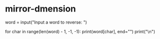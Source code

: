 # mirror-dmension
word = input("Input a word to reverse: ")

for char in range(len(word) - 1, -1, -1):
  print(word[char], end="")
print("\n")
